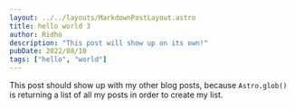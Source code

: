 ```yaml
---
layout: ../../layouts/MarkdownPostLayout.astro
title: hello world 3
author: Ridho
description: "This post will show up on its own!"
pubDate: 2022/08/10
tags: ["hello", "world"]
---
```

This post should show up with my other blog posts, because `Astro.glob()` is returning a list of all my posts in order to create my list.
